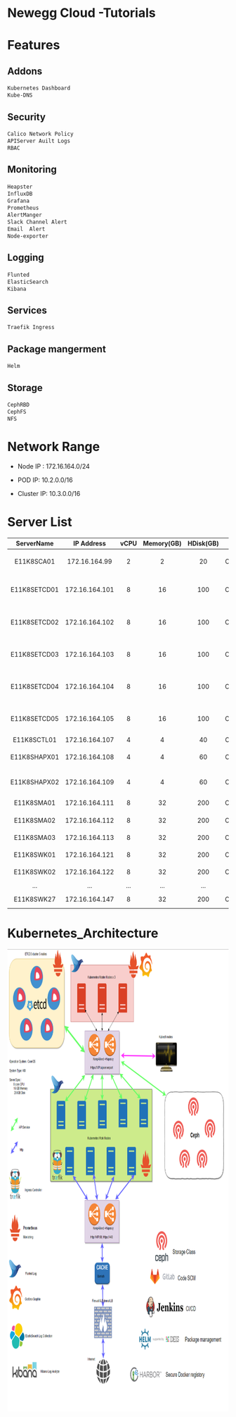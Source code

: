 # Newegg Cloud -Tutorials

# Features

## Addons
    Kubernetes Dashboard    
    Kube-DNS 

## Security 
    Calico Network Policy   
    APIServer Auilt Logs        
    RBAC                                  

## Monitoring
    Heapster                           
    InfluxDB                              
    Grafana                             
    Prometheus                      
    AlertManger                     
    Slack Channel Alert       
    Email  Alert                       
    Node-exporter                 

## Logging
    Flunted                               
    ElasticSearch                   
    Kibana                               

## Services
    Traefik Ingress                  

## Package mangerment 
    Helm                                   

## Storage
    CephRBD                           
    CephFS                              
    NFS                                      


# Network Range

*   Node IP :   172.16.164.0/24

*   POD IP:     10.2.0.0/16

*   Cluster IP: 10.3.0.0/16

# Server List

|   ServerName  |   IP Address  |   vCPU    |   Memory(GB)  |   HDisk(GB)   |   OS   |   Descriptions |
|:---:|:---:|:---:|:---:|:---:|:---:|:---:|
|E11K8SCA01|172.16.164.99|2|2|20|CentOS|Certificates Generator & Http File Service|
|E11K8SETCD01|172.16.164.101|8|16|100|CoreOS|ETCD Cluster(Kubernetes Key-Value DataBase)|
|E11K8SETCD02|172.16.164.102|8|16|100|CoreOS|ETCD Cluster(Kubernetes Key-Value DataBase)|
|E11K8SETCD03|172.16.164.103|8|16|100|CoreOS|ETCD Cluster(Kubernetes Key-Value DataBase)|
|E11K8SETCD04|172.16.164.104|8|16|100|CoreOS|ETCD Cluster(Kubernetes Key-Value DataBase)|
|E11K8SETCD05|172.16.164.105|8|16|100|CoreOS|ETCD Cluster(Kubernetes Key-Value DataBase)|
|E11K8SCTL01|172.16.164.107|4|4|40|CentOS|Kubectl & Helm |
|E11K8SHAPX01|172.16.164.108|4|4|60|CentOS|Haproxy & Keepalived (VIP: 172.16.164.110)|
|E11K8SHAPX02|172.16.164.109|4|4|60|CentOS|Haproxy & Keepalived (VIP: 172.16.164.110)|
|E11K8SMA01|172.16.164.111|8|32|200|CoreOS|Kubernetes Master Node|
|E11K8SMA02|172.16.164.112|8|32|200|CoreOS|Kubernetes Master Node|
|E11K8SMA03|172.16.164.113|8|32|200|CoreOS|Kubernetes Master Node|
|E11K8SWK01|172.16.164.121|8|32|200|CoreOS|Kubernetes Worker Node|
|E11K8SWK02|172.16.164.122|8|32|200|CoreOS|Kubernetes Worker Node|
|...|...|...|...|...|...|
|E11K8SWK27|172.16.164.147|8|32|200|CoreOS|Kubernetes Worker Node|





# Kubernetes_Architecture

<img src="images/Kubernetes_Architecture.png" height="1050" width="900">
